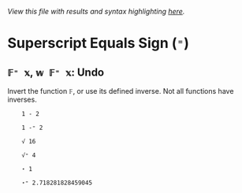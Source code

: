 *View this file with results and syntax highlighting [here](https://mlochbaum.github.io/BQN/help/undo.html).*

# Superscript Equals Sign (`⁼`)

## `𝔽⁼ 𝕩`, `𝕨 𝔽⁼ 𝕩`: Undo

Invert the function `𝔽`, or use its defined inverse. Not all functions have inverses.


        1 - 2

        1 -⁼ 2

        √ 16

        √⁼ 4

        ⋆ 1

        ⋆⁼ 2.718281828459045
